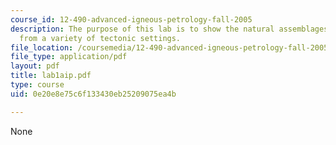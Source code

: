 ```yaml
---
course_id: 12-490-advanced-igneous-petrology-fall-2005
description: The purpose of this lab is to show the natural assemblages of pyroxenes
  from a variety of tectonic settings.
file_location: /coursemedia/12-490-advanced-igneous-petrology-fall-2005/0e20e8e75c6f133430eb25209075ea4b_lab1aip.pdf
file_type: application/pdf
layout: pdf
title: lab1aip.pdf
type: course
uid: 0e20e8e75c6f133430eb25209075ea4b

---
```

None